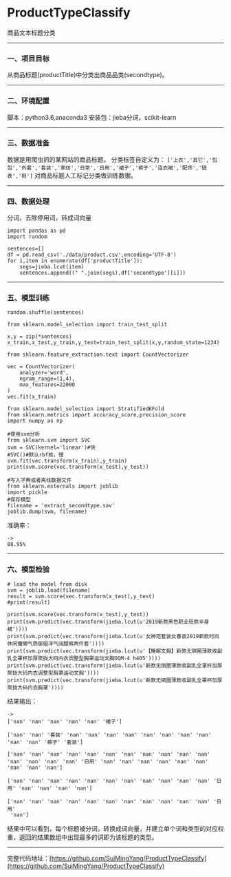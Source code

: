 # ProductTypeClassify
商品文本标题分类

---

### 一、项目目标
从商品标题(productTitle)中分类出商品品类(secondtype)。

---

### 二、环境配置
脚本：python3.6,anaconda3
安装包：jieba分词，scikit-learn

---

### 三、数据准备
数据是用爬虫抓的某网站的商品标题。
分类标签自定义为：
`['上衣','其它','包包','外套','套装','家纺','日常','日用','裙子','裤子','连衣裙','配饰','链表','鞋']`
对商品标题人工标记分类做训练数据。

---

### 四、数据处理
分词，去除停用词，转成词向量
```import jieba
import pandas as pd
import random

sentences=[]
df = pd.read_csv('./data/product.csv',encoding='UTF-8')
for i,item in enumerate(df['productTitle']):
    segs=jieba.lcut(item)
    sentences.append((" ".join(segs),df['secondtype'][i]))
```

---

### 五、模型训练
```
random.shuffle(sentences)

from sklearn.model_selection import train_test_split

x,y = zip(*sentences)
x_train,x_test,y_train,y_test=train_test_split(x,y,random_state=1234)

from sklearn.feature_extraction.text import CountVectorizer

vec = CountVectorizer(
    analyzer='word',
    ngram_range=(1,4),
    max_features=22000
)
vec.fit(x_train)

from sklearn.model_selection import StratifiedKFold
from sklearn.metrics import accuracy_score,precision_score
import numpy as np

#使用svm分析
from sklearn.svm import SVC
svm = SVC(kernel='linear')#快
#SVC()#默认rbf核，慢
svm.fit(vec.transform(x_train),y_train)
print(svm.score(vec.transform(x_test),y_test))

#写入字典或者离线数据文件
from sklearn.externals import joblib
import pickle
#保存模型
filename = 'extract_secondtype.sav'
joblib.dump(svm, filename)
```
准确率：
```
->
88.95%
```

---

### 六、模型检验
```
# load the model from disk
svm = joblib.load(filename)
result = svm.score(vec.transform(x_test),y_test)
#print(result)

print(svm.score(vec.transform(x_test),y_test))
print(svm.predict(vec.transform(jieba.lcut(u'2019新款黑色职业短款半身裙'))))
print(svm.predict(vec.transform(jieba.lcut(u'女神范套装女春装2019新款时尚休闲慵懒气质御姐洋气阔腿裤两件套'))))
print(svm.predict(vec.transform(jieba.lcut(u'【睡眠文胸】新款无钢圈薄款收副乳全罩杯加厚聚拢大码内衣调整型胸罩运动文胸DQM-4 h405'))))
print(svm.predict(vec.transform(jieba.lcut(u'新款无钢圈薄款收副乳全罩杯加厚聚拢大码内衣调整型胸罩运动文胸'))))
print(svm.predict(vec.transform(jieba.lcut(u'新款无钢圈薄款收副乳全罩杯加厚聚拢大码内衣胸罩'))))

```
结果输出：
```
->
['nan' 'nan' 'nan' 'nan' 'nan' '裙子']

['nan' 'nan' '套装' 'nan' 'nan' 'nan' 'nan' 'nan' 'nan' 'nan' 'nan' 'nan' 'nan' '裤子' '套装']

['nan' 'nan' 'nan' 'nan' 'nan' 'nan' 'nan' 'nan' 'nan' 'nan' 'nan' 'nan' 'nan' 'nan' 'nan' '日用' 'nan' 'nan' 'nan' 'nan' 'nan' 'nan' 'nan' 'nan' 'nan']

['nan' 'nan' 'nan' 'nan' 'nan' 'nan' 'nan' 'nan' 'nan' 'nan' 'nan' '日用' 'nan' 'nan' 'nan' 'nan']

['nan' 'nan' 'nan' 'nan' 'nan' 'nan' 'nan' 'nan' 'nan' 'nan' 'nan' '日用'
 'nan']
```

结果中可以看到，每个标题被分词，转换成词向量，并建立单个词和类型的对应权重，返回的结果数组中出现最多的词即为该标题的类型。

---

完整代码地址：[https://github.com/SuiMingYang/ProductTypeClassify](https://github.com/SuiMingYang/ProductTypeClassify)

